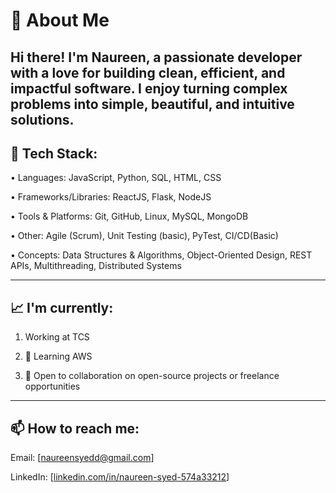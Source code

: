 # 👋 About Me

Hi there! I'm Naureen, a passionate developer with a love for building clean, efficient, and impactful software. I enjoy turning complex problems into simple, beautiful, and intuitive solutions.
---

## 🔧 Tech Stack:

• Languages: JavaScript, Python, SQL, HTML, CSS

• Frameworks/Libraries: ReactJS, Flask, NodeJS

• Tools & Platforms: Git, GitHub, Linux, MySQL, MongoDB

• Other: Agile (Scrum), Unit Testing (basic), PyTest, CI/CD(Basic)

• Concepts: Data Structures & Algorithms, Object-Oriented Design, REST APIs, Multithreading, Distributed Systems

---

## 📈 I'm currently:

1. Working at TCS

2. 🌱 Learning AWS

3. 🤝 Open to collaboration on open-source projects or freelance opportunities

---

## 📫 How to reach me:

Email: [naureensyedd@gmail.com]

LinkedIn: [[linkedin.com/in/naureen-syed-574a33212](https://www.linkedin.com/in/naureensyed18/)]
